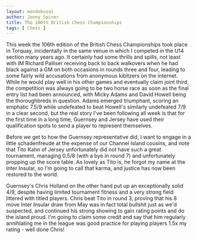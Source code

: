 ```yaml
---
layout: mendokusai
author: Jonny Spicer
title: The 106th British Chess Championships
tags: [ Chess ]
---
```

This week the 106th edition of the British Chess Championships took place in Torquay, incidentally in the same venue in which I competed in the U14 section many years ago.
It certainly had some thrills and spills, not least with IM Richard Palliser receiving back to back walkovers when he had black against a GM on both occasions in rounds three
and four, leading to some fairly wild accusations from anonymous kibitzers on the internet. While he would play well in his other games and eventually claim joint third, the
competition was always going to be two horse race as soon as the final entry list had been announced, with Micky Adams and David Howell being the thoroughbreds in question.
Adams emerged triumphant, scoring an emphatic 7.5/9 while undefeated to beat Howell's similarly undefeated 7/9 in a clear second, but the real story I've been following all
week is that for the first time in a long time, Guernsey and Jersey have used their qualification spots to send a player to represent themselves.

Before we get to how the Guernsey representative did, I want to engage in a little schadenfreude at the expense of our Channel Island cousins, and note that Tito Kahn of Jersey
unfortunately did not have such a great tournament, managing 0.5/8 (with a bye in round 7) and unfortunately propping up the score table. As lovely as Tito is, he forgot my name
at the Inter Insular, so I'm going to call that karma, and justice has now been restored to the world.

Guernsey's Chris Holland on the other hand put up an exceptionally solid 4/9, despite having limited tournament fitness and a very strong field littered with titled players. Chris beat
Tito in round 3, proving that his 8 move Inter Insular draw from May was in fact total bullshit just as we'd suspected, and continued his strong showing to gain rating points and do the
island proud. I'm going to claim some credit and say that him regularly annihlating me in the league was good practice for playing players 1.5x my rating - well done Chris!
